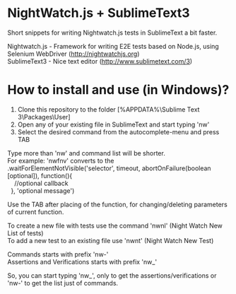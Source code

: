 # NightWatch.js + SublimeText3
Short snippets for writing Nightwatch.js tests in SublimeText a bit faster.

Nightwatch.js - Framework for writing E2E tests based on Node.js, using Selenium WebDriver (http://nightwatchjs.org)<br>
SublimeText3 - Nice text editor (http://www.sublimetext.com/3)

# How to install and use (in Windows)?
1.  Clone this repository to the folder [%APPDATA%\Sublime Text 3\Packages\User]
2.  Open any of your existing file in SublimeText and start typing 'nw'
3.  Select the desired command from the autocomplete-menu and press TAB

Type more than 'nw' and command list will be shorter.<br>
For example: 'nwfnv' converts to the<br>
.waitForElementNotVisible('selector', timeout, abortOnFailure(boolean [optional]), function(){<br>
&nbsp;&nbsp;&nbsp;&nbsp;//optional callback <br>
&nbsp;&nbsp;}, 'optional message')

Use the TAB after placing of the function, for changing/deleting parameters of current function.

To create a new file with tests use the command 'nwnl' (Night Watch New List of tests)<br>
To add a new test to an existing file use 'nwnt' (Night Watch New Test)

Commands starts with prefix 'nw-'<br>
Assertions and Verifications starts with prefix 'nw_'

So, you can start typing 'nw_', only to get the assertions/verifications or 'nw-' to get the list just of commands.
